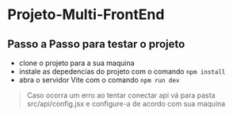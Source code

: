 # Projeto-Multi-FrontEnd
## Passo a Passo para testar o projeto
- clone o projeto para a sua maquina
- instale as depedencias do projeto com o comando `npm install`
- abra o servidor Vite com o comando `npm run dev`

>Caso ocorra um erro ao tentar conectar api vá para pasta src/api/config.jsx e configure-a de acordo com sua maquina
